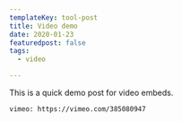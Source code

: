 ```yaml
---
templateKey: tool-post
title: Video demo 
date: 2020-01-23
featuredpost: false
tags: 
  - video  

---
```

This is a quick demo post for video embeds.

`vimeo: https://vimeo.com/385080947`
